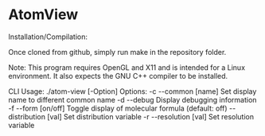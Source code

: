 # AtomView

Installation/Compilation:

Once cloned from github, simply run make in the repository folder.

Note: This program requires OpenGL and X11 and is intended for a Linux environment.  It also expects the GNU C++ compiler to be installed.

CLI Usage: ./atom-view <IUPAC name> [-Option]
Options:
	-c --common [name]		Set display name to different common name
	-d --debug				Display debugging information
	-f --form [on/off]		Toggle display of molecular formula (default: off)
	   --distribution [val]	Set distribution variable
	-r --resolution [val]	Set resolution variable